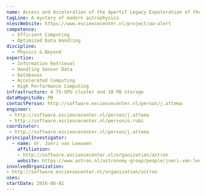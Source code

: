 ```yaml
---
name: Access and Acceleration of the Apertif Legacy Expoloration of the Radio Transient Sky
tagLine: A mystery of modern astrophysics
nlescWebsite: https://www.esciencecenter.nl/project/aa-alert
competence:
  - Efficient Computing
  - Optimized Data Handling
discipline:
  - Physics & Beyond
expertise:
  - Information Retrieval
  - Handling Sensor Data
  - Databases
  - Accelerated Computing
  - High Performance Computing
infrastructure: A 75-GPU cluster and 10 PB storage
dataMagnitude: PB
contactPerson: http://software.esciencecenter.nl/person/j.attema
engineer:
 - http://software.esciencecenter.nl/person/j.attema
 - http://software.esciencecenter.nl/person/o.rubi
coordinator:
 - http://software.esciencecenter.nl/person/j.attema
principalInvestigator:
  - name: dr. Joeri van Leeuwen
    affiliation:
    - http://software.esciencecenter.nl/organization/astron
    website: https://www.astron.nl/astronomy-group/people/joeri-van-leeuwen/joeri-van-leeuwen
involvedOrganization:
- http://software.esciencecenter.nl/organization/astron
uses:
startDate: 2016-06-01
---
```


